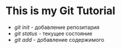 # This is my Git Tutorial

* *git init* - добавление репозитария
* *git status* - текущее состояние
* *git add* - добавление содержимого